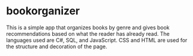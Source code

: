 # bookorganizer
This is a simple app that organizes books by genre and gives book recommendations based on what the reader has already read. The languages used are C#, SQL, and JavaScript. CSS and HTML are used for the structure and decoration of the page. 


